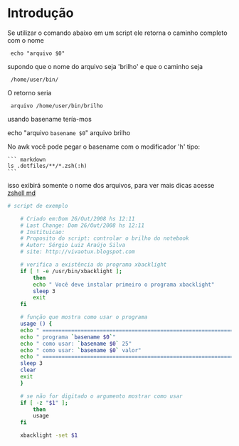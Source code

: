 # Introdução
Se utilizar o comando abaixo em um script ele retorna o
caminho completo com o nome

     echo "arquivo $0"

supondo que o nome do arquivo seja 'brilho' e que
o caminho seja

     /home/user/bin/

O retorno seria

     arquivo /home/user/bin/brilho

usando basename tería-mos

  echo "arquivo `basename $0`"
  arquivo brilho

No awk você pode pegar o basename com o modificador 'h'
tipo:

    ``` markdown
    ls .dotfiles/**/*.zsh(:h)
    ```
isso exibirá somente o nome dos arquivos, para ver mais dicas
acesse [zshell md](zshell.md)

``` sh
# script de exemplo

    # Criado em:Dom 26/Out/2008 hs 12:11
    # Last Change: Dom 26/Out/2008 hs 12:11
    # Instituicao:
    # Proposito do script: controlar o brilho do notebook
    # Autor: Sérgio Luiz Araújo Silva
    # site: http://vivaotux.blogspot.com

    # verifica a existência do programa xbacklight
    if [ ! -e /usr/bin/xbacklight ];
        then
        echo " Você deve instalar primeiro o programa xbacklight"
        sleep 3
        exit
    fi

    # função que mostra como usar o programa
    usage () {
    echo " ============================================================"
    echo " programa `basename $0`"
    echo " como usar: `basename $0` 25"
    echo " como usar: `basename $0` valor"
    echo " ============================================================"
    sleep 3
    clear
    exit
    }

    # se não for digitado o argumento mostrar como usar
    if [ -z "$1" ];
        then
        usage
    fi

    xbacklight -set $1

```
